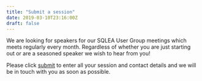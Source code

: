 ```yaml
---
title: "Submit a session"
date: 2019-03-10T23:16:00Z
draft: false
---
```

We are looking for speakers for our SQLEA User Group meetings which meets regularly every month. Regardless of whether you are just starting out or are a seasoned speaker we wish to hear from you!

Please click [submit](https://www.surveymonkey.co.uk/r/SQLEASession "Submit a session!") to enter all your session and contact details and we will be in touch with you as soon as possible.